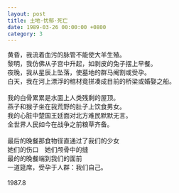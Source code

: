 ```yaml
---
layout: post
title: 土地·忧郁·死亡
date: 1989-03-26 00:00:00 +0800
category: 3
---
```


黄昏，我流着血污的脉管不能使大羊生殖。<br>
黎明，我仿佛从子宫中升起，如剥皮的兔子摆上早餐。<br>
夜晚，我从星辰上坠落，使墓地的群马阉割或受孕。<br>
白天，我在河上漂浮的棺材竟拼凑成目前的桥梁或婚娶之船。<br>
<br>
我的白骨累累是水面上人类残剩的屋顶。<br>
燕子和猴子坐在我荒野的肚子上饮食男女。<br>
我的心脏中楚国王廷面对北方难民默默无言。<br>
全世界人民如今在战争之前粮草齐备。<br>
<br>
最后的晚餐那食物径直通过了我们的少女<br>
她们的伤口　她们颅骨中的缝<br>
最的的晚餐端到我们的面前<br>
一道筵席，受孕于人群：我们自己。<br>
<br>
1987.8